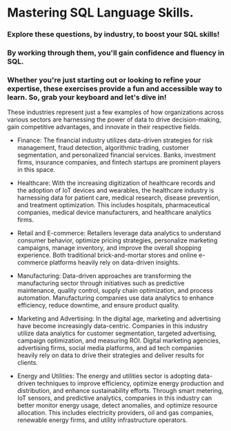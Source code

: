 # Mastering SQL Language Skills.
### Explore these questions, by industry, to boost your SQL skills! 
### By working through them, you'll gain confidence and fluency in SQL. 
### Whether you're just starting out or looking to refine your expertise, these exercises provide a fun and accessible way to learn. So, grab your keyboard and let's dive in!

These industries represent just a few examples of how organizations across various sectors are harnessing the power of data to drive decision-making, gain competitive advantages, and innovate in their respective fields.

- Finance: The financial industry utilizes data-driven strategies for risk management, fraud detection, algorithmic trading, customer segmentation, and personalized financial services. Banks, investment firms, insurance companies, and fintech startups are prominent players in this space.

- Healthcare: With the increasing digitization of healthcare records and the adoption of IoT devices and wearables, the healthcare industry is harnessing data for patient care, medical research, disease prevention, and treatment optimization. This includes hospitals, pharmaceutical companies, medical device manufacturers, and healthcare analytics firms.

- Retail and E-commerce: Retailers leverage data analytics to understand consumer behavior, optimize pricing strategies, personalize marketing campaigns, manage inventory, and improve the overall shopping experience. Both traditional brick-and-mortar stores and online e-commerce platforms heavily rely on data-driven insights.

- Manufacturing: Data-driven approaches are transforming the manufacturing sector through initiatives such as predictive maintenance, quality control, supply chain optimization, and process automation. Manufacturing companies use data analytics to enhance efficiency, reduce downtime, and ensure product quality.

- Marketing and Advertising: In the digital age, marketing and advertising have become increasingly data-centric. Companies in this industry utilize data analytics for customer segmentation, targeted advertising, campaign optimization, and measuring ROI. Digital marketing agencies, advertising firms, social media platforms, and ad tech companies heavily rely on data to drive their strategies and deliver results for clients.

- Energy and Utilities: The energy and utilities sector is adopting data-driven techniques to improve efficiency, optimize energy production and distribution, and enhance sustainability efforts. Through smart metering, IoT sensors, and predictive analytics, companies in this industry can better monitor energy usage, detect anomalies, and optimize resource allocation. This includes electricity providers, oil and gas companies, renewable energy firms, and utility infrastructure operators.
